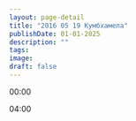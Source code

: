 ```yaml
---
layout: page-detail
title: "2016 05 19 Кумбхамела"
publishDate: 01-01-2025
description: ""
tags:
image:
draft: false
---
```


00:00 

04:00 

  
